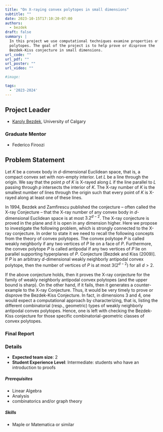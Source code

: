 ```yaml
---
title: "On X-raying convex polytopes in small dimensions"
subtitle: ""
date: 2023-10-15T17:10:20-07:00
authors:
  - bezdek
draft: false
summary: |
  In this project we use computational techniques examine properties of convex
  polytopes. The goal of the project is to help prove or disprove the
  Bezdek-Kiss conjecture in small dimensions.
url_code: ""
url_pdf: ""
url_poster: ""
url_video: ""

#image:

tags:
  - '2023-2024'
---
```


## Project Leader
  * [Karoly Bezdek](/authors/bezdek/), University of Calgary

### Graduate Mentor
  * Federico Firoozi

## Problem Statement
Let $K$ be a convex body in $d$-dimensional Euclidean space, that is, a compact
convex set with non-empty interior. Let $L$ be a line through the origin. We say
that the point $p$ of $K$ is X-rayed along $L$ if the line parallel to $L$
passing through $p$ intersects the interior of $K$. The X-ray number of $K$ is
the smallest number of lines through the origin such that every point of $K$ is
X-rayed along at least one of these lines.

In 1994, Bezdek and Zamfirescu published the conjecture – often called the X-ray
Conjecture – that the X-ray number of any convex body in $d$-dimensional
Euclidean space is at most $3.2^{d-2}$. The X-ray conjecture is proved in the
plane and it is open in any dimension higher. Here we propose to investigate the
following problem, which is strongly connected to the X-ray conjecture. In order
to state it we need to recall the following concepts from the theory of convex
polytopes.  The convex polytope $P$ is called weakly neighborly if any two
vertices of $P$ lie on a face of $P$. Furthermore, the convex polytope $P$ is
called antipodal if any two vertices of $P$ lie on parallel supporting
hyperplanes of $P$. Conjecture [Bezdek and Kiss (2009)]. If $P$ is an arbitrary
$d$-dimensional weakly neighborly antipodal convex polytope, then the number of
vertices of $P$ is at most $3(2^{d-2})$ for all $d>2$.

If the above conjecture holds, then it proves the X-ray conjecture for the
family of weakly neighborly antipodal convex polytopes (and the upper bound is
sharp). On the other hand, if it fails, then it generates a counter-example to
the X-ray Conjecture. Thus, it would be very timely to prove or disprove the
Bezdek-Kiss Conjecture. In fact, in dimensions 3 and 4, one would expect a
computational approach by characterizing, that is, listing the different
combinatorial (resp., geometric) types of weakly neighborly antipodal convex
polytopes. Hence, one is left with checking the Bezdek-Kiss conjecture for those
specific combinatorial-geometric classes of convex polytopes.

### Final Report

### Details
  * **Expected team size**: 2
  * **Student Experience Level**: Intermediate: students who have an introduction to proofs

##### Prerequisites
  * Linear Algebra
  * Analysis
  * combinatorics and/or graph theory

##### Skills
  * Maple or Matematica or similar
